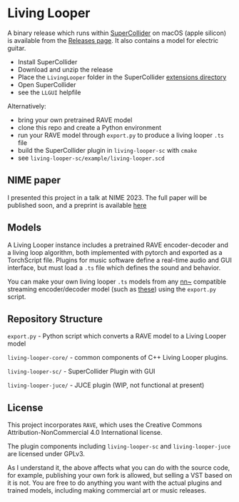 # Living Looper

A binary release which runs within [SuperCollider](https://supercollider.github.io/) on macOS (apple silicon) is available from the [Releases page](https://github.com/victor-shepardson/living-looper/releases). It also contains a model for electric guitar.

- Install SuperCollider
- Download and unzip the release
- Place the `LivingLooper` folder in the SuperCollider [extensions directory](https://doc.sccode.org/Guides/UsingExtensions.html)
- Open SuperCollider
- see the `LLGUI` helpfile

Alternatively:

- bring your own pretrained RAVE model
- clone this repo and create a Python environment
- run your RAVE model through `export.py` to produce a living looper `.ts` file
- build the SuperCollider plugin in `living-looper-sc` with `cmake`
- see `living-looper-sc/example/living-looper.scd`

## NIME paper

I presented this project in a talk at NIME 2023. The full paper will be published soon, and a preprint is available [here](https://iil.is/pdf/2023_nime_shepardson_magnusson_living_looper.pdf)

## Models

A Living Looper instance includes a pretrained RAVE encoder-decoder and a living loop algorithm, both implemented with pytorch and exported as a TorchScript file. Plugins for music software define a real-time audio and GUI interface, but must load a `.ts` file which defines the sound and behavior. 

You can make your own living looper `.ts` models from any [nn~](https://github.com/acids-ircam/nn_tilde) compatible streaming encoder/decoder model (such as [these](https://huggingface.co/Intelligent-Instruments-Lab/rave-models)) using the `export.py` script.

## Repository Structure

`export.py` - Python script which converts a RAVE model to a Living Looper model

`living-looper-core/` - common components of C++ Living Looper plugins.

`living-looper-sc/` - SuperCollider Plugin with GUI

`living-looper-juce/` - JUCE plugin (WIP, not functional at present)

## License

This project incorporates `RAVE`, which uses the Creative Commons Attribution-NonCommercial 4.0 International license.

The plugin components including `living-looper-sc` and `living-looper-juce` are licensed under GPLv3.

As I understand it, the above affects what you can do with the source code, for example, publishing your own fork is allowed, but selling a VST based on it is not. You are free to do anything you want with the actual plugins and trained models, including making commercial art or music releases.
